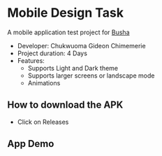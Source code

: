 # Mobile Design Task

A mobile application test project for [Busha](https://www.busha.co/)

- Developer: Chukwuoma Gideon Chimemerie
- Project duration: 4 Days
- Features:
  - Supports Light and Dark theme
  - Supports larger screens or landscape mode
  - Animations

## How to download the APK

- Click on Releases

## App Demo
